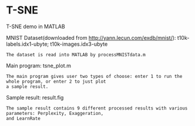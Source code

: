 # T-SNE
T-SNE demo in MATLAB

MNIST Dataset(downloaded from http://yann.lecun.com/exdb/mnist/):  t10k-labels.idx1-ubyte; t10k-images.idx3-ubyte

    The dataset is read into MATLAB by processMNISTdata.m

Main program: tsne_plot.m

    The main program gives user two types of choose: enter 1 to run the whole program, or enter 2 to just plot 
    a sample result.
Sample result: result.fig

    The sample result contains 9 different processed results with various parameters: Perplexity, Exaggeration, 
    and LearnRate


